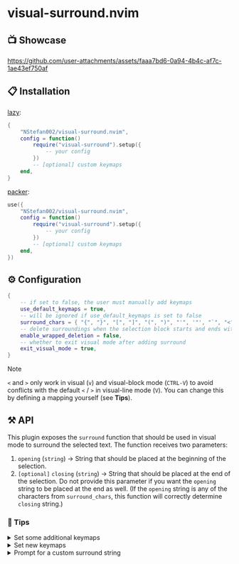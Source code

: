# visual-surround.nvim

## 📺 Showcase


https://github.com/user-attachments/assets/faaa7bd6-0a94-4b4c-af7c-1ae43ef750af


## 📋 Installation

[lazy](https://github.com/folke/lazy.nvim):

```lua
{
    "NStefan002/visual-surround.nvim",
    config = function()
        require("visual-surround").setup({
            -- your config
        })
        -- [optional] custom keymaps
    end,
}
```

[packer](https://github.com/wbthomason/packer.nvim):

```lua
use({
    "NStefan002/visual-surround.nvim",
    config = function()
        require("visual-surround").setup({
            -- your config
        })
        -- [optional] custom keymaps
    end,
})
```

## ⚙ Configuration

```lua
{
    -- if set to false, the user must manually add keymaps
    use_default_keymaps = true,
    -- will be ignored if use_default_keymaps is set to false
    surround_chars = { "{", "}", "[", "]", "(", ")", "'", '"', "`", "<", ">" },
    -- delete surroundings when the selection block starts and ends with surroundings
    enable_wrapped_deletion = false,
    -- whether to exit visual mode after adding surround
    exit_visual_mode = true,
}
```

> [!NOTE]
> `<` and `>` only work in visual (`v`) and visual-block mode
(`CTRL-V`) to avoid conflicts with the default `<` / `>` in visual-line mode (`V`).
You can change this by defining a mapping yourself (see **Tips**).

## ⚒️ API

This plugin exposes the `surround` function that should be used in visual mode to surround the selected text.
The function receives two parameters:

1. `opening` (`string`) -> String that should be placed at the beginning of the selection.
2. `[optional]` `closing` (`string`) -> String that should be placed at the end
   of the selection. Do not provide this parameter if you want the `opening`
   string to be placed at the end as well. (If the `opening` string is any of
   the characters from `surround_chars`, this function will correctly determine
   `closing` string.)

### 👀 Tips

<details>
<summary>Set some additional keymaps</summary>

```lua
require("visual-surround").setup({
    use_default_keymaps = true, -- to enable default keymaps
})

vim.keymap.set("v", "sd", function()
    require("visual-surround").surround("<div>", "</div>")
end, { desc = "Wrap selection in a div" })
```

Also, take a look at
[this](https://github.com/NStefan002/nvim_config/blob/main/after/ftplugin/markdown.lua#L22-L28)
example in my config.

</details>

<details>
<summary>Set new keymaps</summary>

```lua
require("visual-surround").setup({
    use_default_keymaps = false,
})

local prefix = "s" -- optional, just an idea if you prefer it this way
local surround_chars = { "{", "[", "(", "'", '"', "<" }
local surround = require("visual-surround").surround
for _, key in pairs(surround_chars) do
    vim.keymap.set("v", prefix .. key, function()
        surround(key)
    end, { desc = "[visual-surround] Surround selection with " .. key })
end
```

</details>

<details>
<summary>Prompt for a custom surround string</summary>

```lua
vim.keymap.set("v", "ss", function()
    local opening = vim.fn.input("Opening: ")
    local closing = vim.fn.input("Closing: ") -- leave empty if you want to use opening string for both
    require("visual-surround").surround(opening, closing)
end, { desc = "[visual-surround] Surround selection with custom string" })
```

</details>
